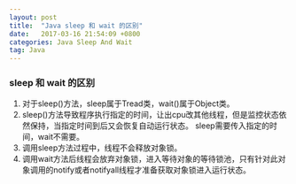 ```yaml
---
layout: post
title:  "Java sleep 和 wait 的区别"
date:   2017-03-16 21:54:09 +0800
categories: Java Sleep And Wait
tag: Java
---
```


### sleep 和 wait 的区别

1. 对于sleep()方法，sleep属于Tread类，wait()属于Object类。
2. sleep()方法导致程序执行指定的时间，让出cpu改其他线程，但是监控状态依然保持，当指定时间到后又会恢复自动运行状态。
sleep需要传入指定的时间，wait不需要。
3. 调用sleep方法过程中，线程不会释放对象锁。
4. 调用wait方法后线程会放弃对象锁，进入等待对象的等待锁池，只有针对此对象调用的notify或者notifyall线程才准备获取对象锁进入运行状态。

